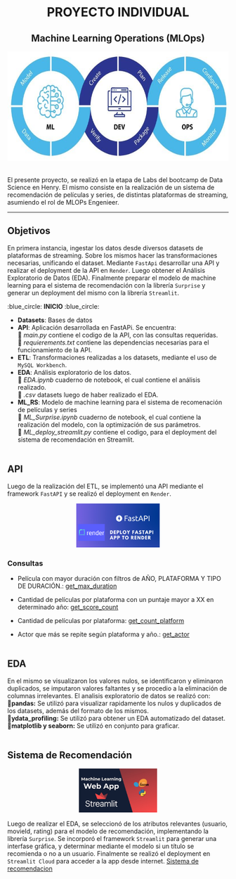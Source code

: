 <h1 align=center> PROYECTO INDIVIDUAL</h1>
<h2 align=center> Machine Learning Operations (MLOps)</h2>

<p align="center"> <img src="img\Devops-vs-Mlops.jpg"  height=250 ></p>
<br>
El presente proyecto, se realizó en la etapa de Labs del bootcamp de Data Science en Henry. El mismo consiste en la realización de un sistema de recomendación de películas y series, de distintas plataformas de streaming, asumiendo el rol de MLOPs Engenieer.

<hr>

## Objetivos
En primera instancia, ingestar los datos desde diversos datasets de plataformas de streaming. Sobre los mismos hacer las transformaciones necesarias, unificando el dataset. Mediante `FastApi` desarrollar una API y realizar el deployment de la API en `Render`. Luego obtener el Análisis Exploratorio de Datos (EDA). Finalmente preparar el modelo de machine learning para el sistema de recomendación con la librería `Surprise` y generar un deployment del mismo con la librería `Streamlit`.

:blue_circle: **INICIO** :blue_circle:

* **Datasets**: Bases de datos
* **API**: Aplicación desarrollada en FastAPi. Se encuentra: <br> 
:small_blue_diamond: _main.py_ contiene el codigo de la API, con las consultas requeridas. <br> 
:small_blue_diamond: _requierements.txt_ contiene las dependencias necesarias para el funcionamiento de la API.
* **ETL**: Transformaciones realizadas a los datasets, mediante el uso de `MySQL Workbench`.
* **EDA**: Análisis exploratorio de los datos. <br>
:small_blue_diamond: _EDA.ipynb_ cuaderno de notebook, el cual contiene el análisis realizado.<br>
:small_blue_diamond: _.csv_ datasets luego de haber realizado el EDA.
* **ML_RS**: Modelo de machine learning para el sistema de recomenación de películas y series <br> 
:small_blue_diamond: *ML_Surprise.ipynb* cuaderno de notebook, el cual contiene la realización del modelo, con la optimización de sus parámetros.<br>
:small_blue_diamond: *ML_deploy_streamlit.py* contiene el codigo, para el deployment del sistema de recomendación en Streamlit.
<br><br>

## API

Luego de la realización del ETL, se implementó una API mediante el framework `FastAPI` y se realizó el deployment en `Render`. 
<p style = 'text-align:center;'>  <img src="img\Fastapi_render.png" height=100 ></p>

### Consultas

* Película con mayor duración con filtros de AÑO, PLATAFORMA Y TIPO DE DURACIÓN.: [get_max_duration](https://pi-ml-ops-duque.onrender.com/docs#/default/get_max_duration_get_max_duration__year___platform___duration_type___get)


* Cantidad de películas por plataforma con un puntaje mayor a XX en determinado año: [get_score_count](https://pi-ml-ops-duque.onrender.com/docs#/default/get_score_count_get_score_count__platform___scored___year___get)

* Cantidad de películas por plataforma: [get_count_platform](https://pi-ml-ops-duque.onrender.com/docs#/default/get_count_platform_get_count_platform__platform___get)

* Actor que más se repite según plataforma y año.: [get_actor](https://pi-ml-ops-duque.onrender.com/docs#/default/get_actor_get_actor__platform___year___get)
<br><br>

## EDA

En el mismo se visualizaron los valores nulos, se identificaron y eliminaron duplicados, se imputaron valores faltantes y se procedio a la eliminación de columnas irrelevantes.
El analisis exploratorio de datos se realizó con:    
:small_blue_diamond:**pandas:** Se utilizó para visualizar rapidamente los nulos y duplicados de los datasets, además del formato de los mismos.  
:small_blue_diamond:**ydata_profiling:** Se utilizó para obtener un EDA automatizado del dataset.   
:small_blue_diamond:**matplotlib y seaborn:** Se utilizó en conjunto para graficar.
<br><br>

## Sistema de Recomendación

<p style = 'text-align:center;'>  <img src="img\streamlit.jpg" height=100 ></p>

Luego de realizar el EDA, se seleccionó de los atributos relevantes (usuario, movieId, rating) para el modelo de recomendación, implementando la librería `Surprise`.
Se incorporó el framework `Streamlit` para generar una interfase gráfica, y determinar mediante el modelo si un título se recomienda o no a un usuario. Finalmente se realizó el deployment en `Streamlit Cloud` para acceder a la app desde internet. [Sistema de recomendacion](https://elduke28-poyecto-individual-ml-rsml-deploy-streamlit-us54mv.streamlit.app/)